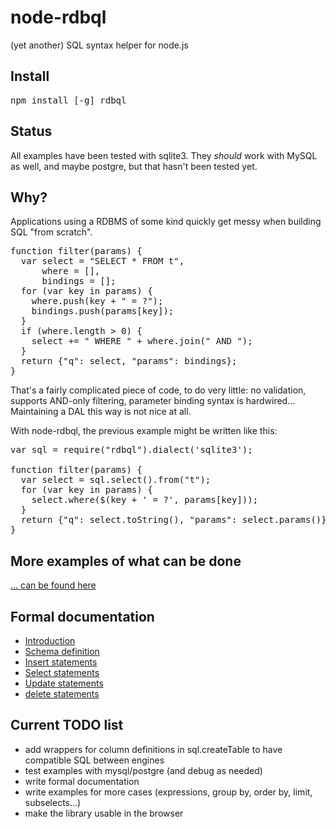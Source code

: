 node-rdbql
============

(yet another) SQL syntax helper for node.js

## Install

<pre>
npm install [-g] rdbql
</pre>

## Status

All examples have been tested with sqlite3. They *should* work with MySQL as well, and maybe postgre, but that hasn't been tested yet.

## Why?

Applications using a RDBMS of some kind quickly get messy when building SQL "from scratch".

<pre>
function filter(params) {
  var select = "SELECT * FROM t",
      where = [],
      bindings = [];
  for (var key in params) {
    where.push(key + " = ?");
    bindings.push(params[key]);
  }
  if (where.length > 0) {
    select += " WHERE " + where.join(" AND ");
  }
  return {"q": select, "params": bindings};
}
</pre>

That's a fairly complicated piece of code, to do very little: no validation, supports AND-only filtering, parameter binding syntax is hardwired... Maintaining a DAL this way is not nice at all.

With node-rdbql, the previous example might be written like this:

<pre>
var sql = require("rdbql").dialect('sqlite3');

function filter(params) {
  var select = sql.select().from("t");
  for (var key in params) {
    select.where($(key + ' = ?', params[key]));
  }
  return {"q": select.toString(), "params": select.params()};
}
</pre>

## More examples of what can be done

[... can be found here](docs/examples.md)

## Formal documentation

* [Introduction](docs/intro.md)
* [Schema definition](docs/schemadef.md)
* [Insert statements](docs/insert.md)
* [Select statements](docs/select.md)
* [Update statements](docs/update.md)
* [delete statements](docs/delete.md)

##  Current TODO list

* add wrappers for column definitions in sql.createTable to have compatible SQL between engines
* test examples with mysql/postgre (and debug as needed)
* write formal documentation
* write examples for more cases (expressions, group by, order by, limit, subselects...)
* make the library usable in the browser
